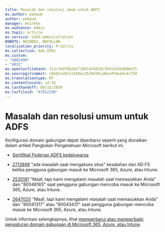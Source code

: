 ```yaml
---
title: Masalah dan resolusi umum untuk ADFS
ms.author: pebaum
author: pebaum
manager: mnirkhe
ms.audience: Admin
ms.topic: article
ms.service: o365-administration
ROBOTS: NOINDEX, NOFOLLOW
localization_priority: Priority
ms.collection: Adm_O365
ms.custom:
- "9002490"
- "4832"
ms.openlocfilehash: 313c76df6b2d2739814f481917b4314363600af5
ms.sourcegitcommit: c6692ce0fa1358ec3529e59ca0ecdfdea4cdc759
ms.translationtype: MT
ms.contentlocale: id-ID
ms.lasthandoff: 09/15/2020
ms.locfileid: "47812298"
---
```

# <a name="common-issues-and-resolutions-for-adfs"></a>Masalah dan resolusi umum untuk ADFS

Konfigurasi domain gabungan dapat diperbarui seperti yang diuraikan dalam artikel Pangkalan Pengetahuan Microsoft berikut ini.

- [Sertifikat Federasi ADFS kedaluwarsa](adfs-federation-certificate-expiring.md)

- [2713898](https://support.microsoft.com/help/2713898)  "ada masalah saat mengakses situs" kesalahan dari AD FS ketika pengguna gabungan masuk ke Microsoft 365, Azure, atau Intune.

- [2535191](https://support.microsoft.com/help/2535191) "Maaf, tapi kami mengalami masalah saat memasukkan Anda" dan "80048163" saat pengguna gabungan mencoba masuk ke Microsoft 365, Azure, atau Intune.

- [2647020](https://support.microsoft.com/help/2647020)   "Maaf, tapi kami mengalami masalah saat memasukkan Anda" dan "80041317" atau "80043431" saat pengguna gabungan mencoba masuk ke Microsoft 365, Azure, atau Intune.

Untuk informasi selengkapnya, lihat [memperbarui atau memperbaiki pengaturan domain gabungan di Microsoft 365, Azure, atau Intune](https://docs.microsoft.com/office365/troubleshoot/active-directory/update-federated-domain-office-365).
